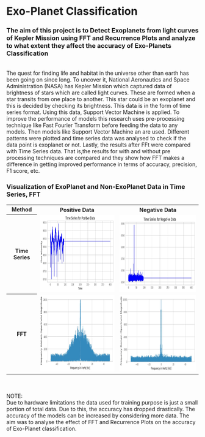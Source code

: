 # Exo-Planet Classification<br>
<h3>The aim of this project is to Detect Exoplanets from light curves of Kepler Mission using FFT and Recurrence Plots and analyze to what extent they affect the accuracy of Exo-Planets Classification</h3>  
<br>
The quest for finding life and habitat in the universe other than earth has been going on since long. To uncover it, National Aeronautics and Space Administration (NASA) has Kepler Mission which captured data of brightness of stars which are called light curves. These are formed when a star transits from one place to another. This star could be an exoplanet and this is decided by checking its brightness. This data is in the form of time series format. Using this data, Support Vector Machine is applied. To improve the performance of models this research uses pre-processing technique like Fast Fourier Transform  before feeding the data to any models. Then models like Support Vector Machine an are used. Different patterns were plotted and time series data was analysed to check if the data point is exoplanet or not. Lastly, the results after FFt were compared with Time Series data. That is,the results for with and without pre processing techniques are compared and they show how FFT makes a difference in getting improved performance in terms of accuracy, precision, F1 score, etc.


<h3>Visualization of ExoPlanet and Non-ExoPlanet Data in Time Series, FFT </h3>
<table>
<tr>
  
  <th scope="col">Method</th>
  <th scope="col">Positive Data</th>
  <th scope="col">Negative Data</th>
</tr>

<tr>
  <th scope="row">Time Series</th>
  <td><img src="/Images/Time_Pos.JPG" width="350" height="200"></td>
  <td><img src="/Images/Time_Neg.JPG" width="350" height="200"></td>
</tr>
   
<tr>
  <th scope="row">FFT</th>
  <td><img src="/Images/FFT_Pos.JPG" width="350" height="200"></td>
  <td><img src="/Images/FFT_Neg.JPG" width="350" height="200"></td>
</tr>

  
</table>

<br><br>
NOTE:<br>
Due to hardware limitations the data used for training purpose is just a small portion of total data. Due to this, the accuracy has dropped drastically. The accuracy of the models can be increased by considering more data. The aim was to analyse the effect of FFT and Recurrence Plots on the accuracy of Exo-Planet classification.   
